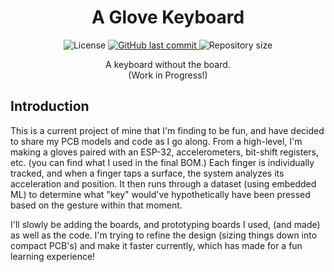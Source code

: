 <div align=center><h1>A Glove Keyboard</h1>
<p>
<img alt="License" src="https://img.shields.io/badge/license-MIT-brightgreen">
<a href="https://github.com/freesiagaul/monokai-pro-betterdiscord/commits/main/">
    <img alt="GitHub last commit" src="https://img.shields.io/github/last-commit/freesiagaul/gloveKeyboard">
</a>
<img alt="Repository size" src="https://img.shields.io/github/repo-size/freesiagaul/gloveKeyboard">
</p>

A keyboard without the board. <br>
(Work in Progress!) <br>

<div align=left><h2></h2>

<div align=left><h2>Introduction</h2>

This is a current project of mine that I'm finding to be fun, and have decided to share my PCB models and code as I go along. From a high-level, I'm making a gloves paired with an ESP-32, accelerometers, bit-shift registers, etc. (you can find what I used in the final BOM.) 
Each finger is individually tracked, and when a finger taps a surface, the system analyzes its acceleration and position. It then runs through a dataset (using embedded ML) to determine what "key" would've hypothetically have been pressed based on the gesture within that moment.

I'll slowly be adding the boards, and prototyping boards I used, (and made) as well as the code. I'm trying to refine the design (sizing things down into compact PCB's) and make it faster currently, which has made for a fun learning experience!




